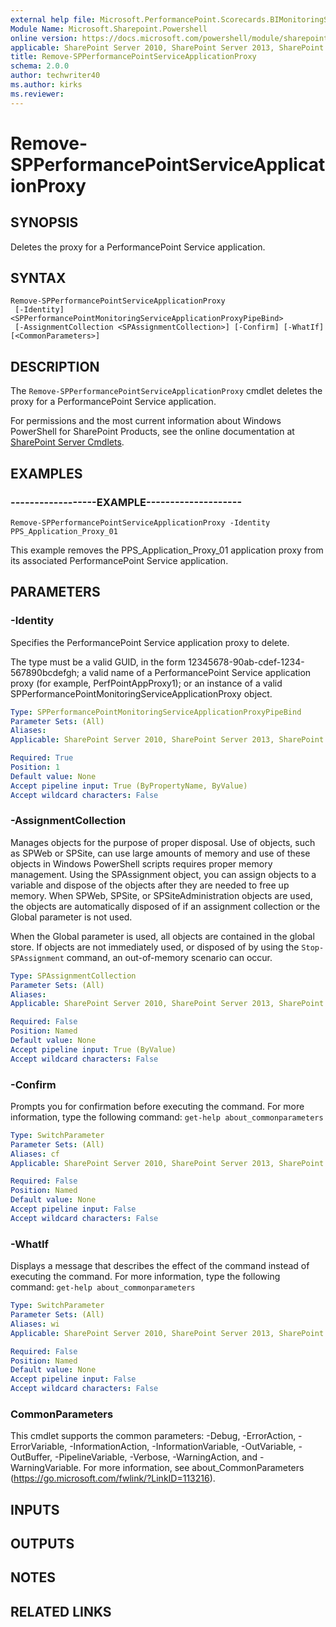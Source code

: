 ```yaml
---
external help file: Microsoft.PerformancePoint.Scorecards.BIMonitoringService.dll-help.xml
Module Name: Microsoft.Sharepoint.Powershell
online version: https://docs.microsoft.com/powershell/module/sharepoint-server/remove-spperformancepointserviceapplicationproxy
applicable: SharePoint Server 2010, SharePoint Server 2013, SharePoint Server 2016, SharePoint Server 2019
title: Remove-SPPerformancePointServiceApplicationProxy
schema: 2.0.0
author: techwriter40
ms.author: kirks
ms.reviewer: 
---
```


# Remove-SPPerformancePointServiceApplicationProxy

## SYNOPSIS
Deletes the proxy for a PerformancePoint Service application.


## SYNTAX

```
Remove-SPPerformancePointServiceApplicationProxy
 [-Identity] <SPPerformancePointMonitoringServiceApplicationProxyPipeBind>
 [-AssignmentCollection <SPAssignmentCollection>] [-Confirm] [-WhatIf] [<CommonParameters>]
```

## DESCRIPTION
The `Remove-SPPerformancePointServiceApplicationProxy` cmdlet deletes the proxy for a PerformancePoint Service application.

For permissions and the most current information about Windows PowerShell for SharePoint Products, see the online documentation at [SharePoint Server Cmdlets](https://docs.microsoft.com/powershell/sharepoint/sharepoint-server/sharepoint-server-cmdlets).


## EXAMPLES

### ------------------EXAMPLE--------------------
```
Remove-SPPerformancePointServiceApplicationProxy -Identity PPS_Application_Proxy_01
```

This example removes the PPS_Application_Proxy_01 application proxy from its associated PerformancePoint Service application.


## PARAMETERS

### -Identity
Specifies the PerformancePoint Service application proxy to delete.

The type must be a valid GUID, in the form 12345678-90ab-cdef-1234-567890bcdefgh; a valid name of a PerformancePoint Service application proxy (for example, PerfPointAppProxy1); or an instance of a valid SPPerformancePointMonitoringServiceApplicationProxy object.

```yaml
Type: SPPerformancePointMonitoringServiceApplicationProxyPipeBind
Parameter Sets: (All)
Aliases: 
Applicable: SharePoint Server 2010, SharePoint Server 2013, SharePoint Server 2016, SharePoint Server 2019

Required: True
Position: 1
Default value: None
Accept pipeline input: True (ByPropertyName, ByValue)
Accept wildcard characters: False
```

### -AssignmentCollection
Manages objects for the purpose of proper disposal.
Use of objects, such as SPWeb or SPSite, can use large amounts of memory and use of these objects in Windows PowerShell scripts requires proper memory management.
Using the SPAssignment object, you can assign objects to a variable and dispose of the objects after they are needed to free up memory.
When SPWeb, SPSite, or SPSiteAdministration objects are used, the objects are automatically disposed of if an assignment collection or the Global parameter is not used.

When the Global parameter is used, all objects are contained in the global store.
If objects are not immediately used, or disposed of by using the `Stop-SPAssignment` command, an out-of-memory scenario can occur.

```yaml
Type: SPAssignmentCollection
Parameter Sets: (All)
Aliases: 
Applicable: SharePoint Server 2010, SharePoint Server 2013, SharePoint Server 2016, SharePoint Server 2019

Required: False
Position: Named
Default value: None
Accept pipeline input: True (ByValue)
Accept wildcard characters: False
```

### -Confirm
Prompts you for confirmation before executing the command.
For more information, type the following command: `get-help about_commonparameters`

```yaml
Type: SwitchParameter
Parameter Sets: (All)
Aliases: cf
Applicable: SharePoint Server 2010, SharePoint Server 2013, SharePoint Server 2016, SharePoint Server 2019

Required: False
Position: Named
Default value: None
Accept pipeline input: False
Accept wildcard characters: False
```

### -WhatIf
Displays a message that describes the effect of the command instead of executing the command.
For more information, type the following command: `get-help about_commonparameters`

```yaml
Type: SwitchParameter
Parameter Sets: (All)
Aliases: wi
Applicable: SharePoint Server 2010, SharePoint Server 2013, SharePoint Server 2016, SharePoint Server 2019

Required: False
Position: Named
Default value: None
Accept pipeline input: False
Accept wildcard characters: False
```

### CommonParameters
This cmdlet supports the common parameters: -Debug, -ErrorAction, -ErrorVariable, -InformationAction, -InformationVariable, -OutVariable, -OutBuffer, -PipelineVariable, -Verbose, -WarningAction, and -WarningVariable. For more information, see about_CommonParameters (https://go.microsoft.com/fwlink/?LinkID=113216).

## INPUTS

## OUTPUTS

## NOTES

## RELATED LINKS
